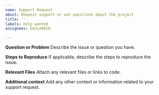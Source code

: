 ```yaml
---
name: Support Request
about: Request support or ask questions about the project
title: ''
labels: help wanted
assignees: Danie0918

---
```


**Question or Problem**
Describe the issue or question you have.

**Steps to Reproduce**
If applicable, describe the steps to reproduce the issue.

**Relevant Files**
Attach any relevant files or links to code.

**Additional context**
Add any other context or information related to your support request.
